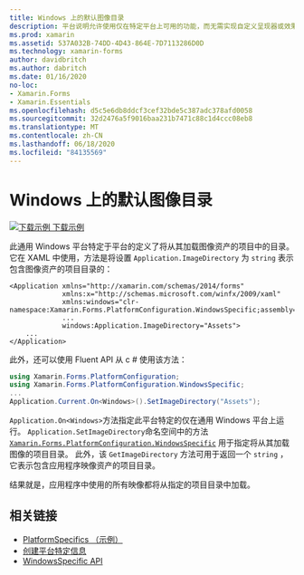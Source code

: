 ```yaml
---
title: Windows 上的默认图像目录
description: 平台说明允许使用仅在特定平台上可用的功能，而无需实现自定义呈现器或效果。 本文介绍如何使用特定于 Windows 平台的来定义将从其加载图像资产的项目中的目录。
ms.prod: xamarin
ms.assetid: 537A032B-74DD-4D43-864E-7D7113286D0D
ms.technology: xamarin-forms
author: davidbritch
ms.author: dabritch
ms.date: 01/16/2020
no-loc:
- Xamarin.Forms
- Xamarin.Essentials
ms.openlocfilehash: d5c5e6db8ddcf3cef32bde5c387adc378afd0058
ms.sourcegitcommit: 32d2476a5f9016baa231b7471c88c1d4ccc08eb8
ms.translationtype: MT
ms.contentlocale: zh-CN
ms.lasthandoff: 06/18/2020
ms.locfileid: "84135569"
---
```

# <a name="default-image-directory-on-windows"></a>Windows 上的默认图像目录

[![下载示例](~/media/shared/download.png) 下载示例](https://docs.microsoft.com/samples/xamarin/xamarin-forms-samples/userinterface-platformspecifics)

此通用 Windows 平台特定于平台的定义了将从其加载图像资产的项目中的目录。 它在 XAML 中使用，方法是将设置 `Application.ImageDirectory` 为 `string` 表示包含图像资产的项目目录的：

```xaml
<Application xmlns="http://xamarin.com/schemas/2014/forms"
             xmlns:x="http://schemas.microsoft.com/winfx/2009/xaml"
             xmlns:windows="clr-namespace:Xamarin.Forms.PlatformConfiguration.WindowsSpecific;assembly=Xamarin.Forms.Core"
             ...
             windows:Application.ImageDirectory="Assets">
    ...
</Application>
```

此外，还可以使用 Fluent API 从 c # 使用该方法：

```csharp
using Xamarin.Forms.PlatformConfiguration;
using Xamarin.Forms.PlatformConfiguration.WindowsSpecific;
...
Application.Current.On<Windows>().SetImageDirectory("Assets");
```

`Application.On<Windows>`方法指定此平台特定的仅在通用 Windows 平台上运行。 `Application.SetImageDirectory`命名空间中的方法 [`Xamarin.Forms.PlatformConfiguration.WindowsSpecific`](xref:Xamarin.Forms.PlatformConfiguration.WindowsSpecific) 用于指定将从其加载图像的项目目录。 此外，该 `GetImageDirectory` 方法可用于返回一个 `string` ，它表示包含应用程序映像资产的项目目录。

结果就是，应用程序中使用的所有映像都将从指定的项目目录中加载。

## <a name="related-links"></a>相关链接

- [PlatformSpecifics （示例）](https://docs.microsoft.com/samples/xamarin/xamarin-forms-samples/userinterface-platformspecifics)
- [创建平台特定信息](~/xamarin-forms/platform/platform-specifics/index.md#creating-platform-specifics)
- [WindowsSpecific API](xref:Xamarin.Forms.PlatformConfiguration.WindowsSpecific)
